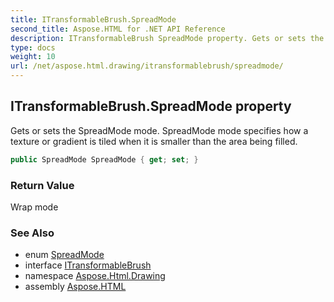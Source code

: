 ```yaml
---
title: ITransformableBrush.SpreadMode
second_title: Aspose.HTML for .NET API Reference
description: ITransformableBrush SpreadMode property. Gets or sets the SpreadMode mode. SpreadMode mode specifies how a texture or gradient is tiled when it is smaller than the area being filled
type: docs
weight: 10
url: /net/aspose.html.drawing/itransformablebrush/spreadmode/
---
```

## ITransformableBrush.SpreadMode property

Gets or sets the SpreadMode mode. SpreadMode mode specifies how a texture or gradient is tiled when it is smaller than the area being filled.

```csharp
public SpreadMode SpreadMode { get; set; }
```

### Return Value

Wrap mode

### See Also

* enum [SpreadMode](../../spreadmode/)
* interface [ITransformableBrush](../)
* namespace [Aspose.Html.Drawing](../../../aspose.html.drawing/)
* assembly [Aspose.HTML](../../../)
